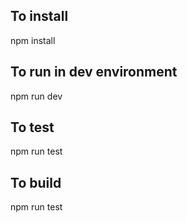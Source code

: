 ## To install

npm install

## To run in dev environment

npm run dev

## To test

npm run test

## To build

npm run test
